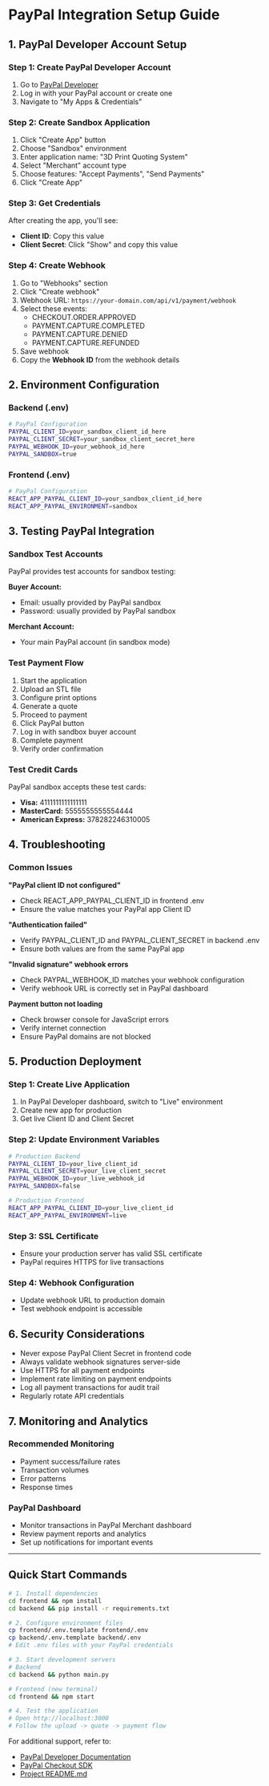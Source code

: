 # PayPal Integration Setup Guide

## 1. PayPal Developer Account Setup

### Step 1: Create PayPal Developer Account
1. Go to [PayPal Developer](https://developer.paypal.com/)
2. Log in with your PayPal account or create one
3. Navigate to "My Apps & Credentials"

### Step 2: Create Sandbox Application
1. Click "Create App" button
2. Choose "Sandbox" environment
3. Enter application name: "3D Print Quoting System"
4. Select "Merchant" account type
5. Choose features: "Accept Payments", "Send Payments"
6. Click "Create App"

### Step 3: Get Credentials
After creating the app, you'll see:
- **Client ID**: Copy this value
- **Client Secret**: Click "Show" and copy this value

### Step 4: Create Webhook
1. Go to "Webhooks" section
2. Click "Create webhook"
3. Webhook URL: `https://your-domain.com/api/v1/payment/webhook`
4. Select these events:
   - CHECKOUT.ORDER.APPROVED
   - PAYMENT.CAPTURE.COMPLETED
   - PAYMENT.CAPTURE.DENIED
   - PAYMENT.CAPTURE.REFUNDED
5. Save webhook
6. Copy the **Webhook ID** from the webhook details

## 2. Environment Configuration

### Backend (.env)
```bash
# PayPal Configuration
PAYPAL_CLIENT_ID=your_sandbox_client_id_here
PAYPAL_CLIENT_SECRET=your_sandbox_client_secret_here
PAYPAL_WEBHOOK_ID=your_webhook_id_here
PAYPAL_SANDBOX=true
```

### Frontend (.env)
```bash
# PayPal Configuration
REACT_APP_PAYPAL_CLIENT_ID=your_sandbox_client_id_here
REACT_APP_PAYPAL_ENVIRONMENT=sandbox
```

## 3. Testing PayPal Integration

### Sandbox Test Accounts
PayPal provides test accounts for sandbox testing:

**Buyer Account:**
- Email: usually provided by PayPal sandbox
- Password: usually provided by PayPal sandbox

**Merchant Account:**
- Your main PayPal account (in sandbox mode)

### Test Payment Flow
1. Start the application
2. Upload an STL file
3. Configure print options
4. Generate a quote
5. Proceed to payment
6. Click PayPal button
7. Log in with sandbox buyer account
8. Complete payment
9. Verify order confirmation

### Test Credit Cards
PayPal sandbox accepts these test cards:
- **Visa:** 4111111111111111
- **MasterCard:** 5555555555554444
- **American Express:** 378282246310005

## 4. Troubleshooting

### Common Issues

**"PayPal client ID not configured"**
- Check REACT_APP_PAYPAL_CLIENT_ID in frontend .env
- Ensure the value matches your PayPal app Client ID

**"Authentication failed"**
- Verify PAYPAL_CLIENT_ID and PAYPAL_CLIENT_SECRET in backend .env
- Ensure both values are from the same PayPal app

**"Invalid signature" webhook errors**
- Check PAYPAL_WEBHOOK_ID matches your webhook configuration
- Verify webhook URL is correctly set in PayPal dashboard

**Payment button not loading**
- Check browser console for JavaScript errors
- Verify internet connection
- Ensure PayPal domains are not blocked

## 5. Production Deployment

### Step 1: Create Live Application
1. In PayPal Developer dashboard, switch to "Live" environment
2. Create new app for production
3. Get live Client ID and Client Secret

### Step 2: Update Environment Variables
```bash
# Production Backend
PAYPAL_CLIENT_ID=your_live_client_id
PAYPAL_CLIENT_SECRET=your_live_client_secret
PAYPAL_WEBHOOK_ID=your_live_webhook_id
PAYPAL_SANDBOX=false

# Production Frontend
REACT_APP_PAYPAL_CLIENT_ID=your_live_client_id
REACT_APP_PAYPAL_ENVIRONMENT=live
```

### Step 3: SSL Certificate
- Ensure your production server has valid SSL certificate
- PayPal requires HTTPS for live transactions

### Step 4: Webhook Configuration
- Update webhook URL to production domain
- Test webhook endpoint is accessible

## 6. Security Considerations

- Never expose PayPal Client Secret in frontend code
- Always validate webhook signatures server-side
- Use HTTPS for all payment endpoints
- Implement rate limiting on payment endpoints
- Log all payment transactions for audit trail
- Regularly rotate API credentials

## 7. Monitoring and Analytics

### Recommended Monitoring
- Payment success/failure rates
- Transaction volumes
- Error patterns
- Response times

### PayPal Dashboard
- Monitor transactions in PayPal Merchant dashboard
- Review payment reports and analytics
- Set up notifications for important events

---

## Quick Start Commands

```bash
# 1. Install dependencies
cd frontend && npm install
cd backend && pip install -r requirements.txt

# 2. Configure environment files
cp frontend/.env.template frontend/.env
cp backend/.env.template backend/.env
# Edit .env files with your PayPal credentials

# 3. Start development servers
# Backend
cd backend && python main.py

# Frontend (new terminal)
cd frontend && npm start

# 4. Test the application
# Open http://localhost:3000
# Follow the upload -> quote -> payment flow
```

For additional support, refer to:
- [PayPal Developer Documentation](https://developer.paypal.com/docs/)
- [PayPal Checkout SDK](https://developer.paypal.com/sdk/js/)
- [Project README.md](./README.md)
